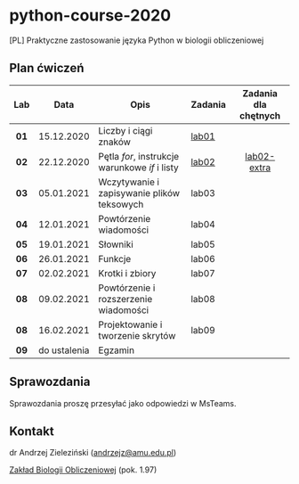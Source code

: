# python-course-2020
[PL] Praktyczne zastosowanie języka Python w biologii obliczeniowej

## Plan ćwiczeń

| Lab | Data | Opis | Zadania | Zadania dla chętnych |
| :---: | --- | --- | --- | :---: |
| **01** | 15.12.2020 | Liczby i ciągi znaków | [lab01](./lab01.md)  | |
| **02**    | 22.12.2020 | Pętla *for*, instrukcje warunkowe *if* i listy  | [lab02](./lab02.md) | [lab02-extra](./lab02-extra.md) |
| **03**    | 05.01.2021 | Wczytywanie i zapisywanie plików teksowych  | lab03 | |
| **04**    | 12.01.2021 | Powtórzenie wiadomości  | lab04 | |
| **05**    | 19.01.2021 | Słowniki  | lab05 | |
| **06**    | 26.01.2021 | Funkcje  | lab06 | |
| **07**    | 02.02.2021 | Krotki i zbiory  | lab07 | |
| **08**    | 09.02.2021 | Powtórzenie i rozszerzenie wiadomości  | lab08 | |
| **08**    | 16.02.2021 | Projektowanie i tworzenie skrytów  | lab09 | |
| **09**    | do ustalenia | Egzamin  |  | |


## Sprawozdania

Sprawozdania proszę przesyłać jako odpowiedzi w MsTeams.


## Kontakt

dr Andrzej Zieleziński (andrzejz@amu.edu.pl)

[Zakład Biologii Obliczeniowej](http://www.combio.pl) (pok. 1.97)